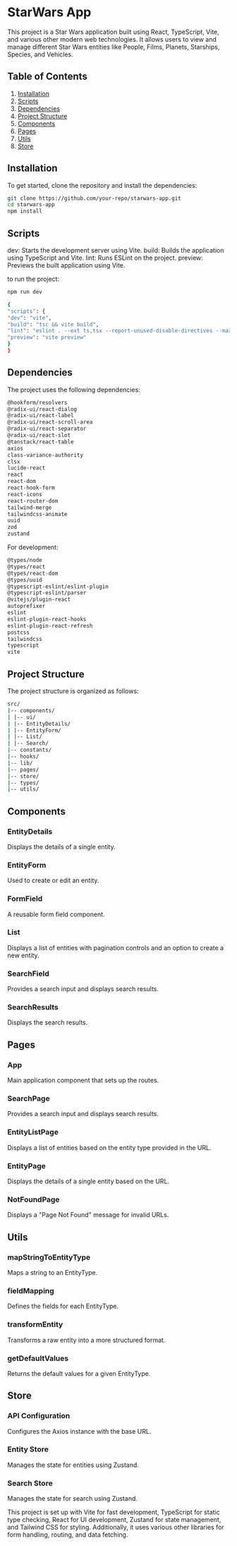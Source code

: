 # StarWars App

This project is a Star Wars application built using React, TypeScript, Vite, and various other modern web technologies. It allows users to view and manage different Star Wars entities like People, Films, Planets, Starships, Species, and Vehicles.

## Table of Contents

1. [Installation](#installation)
2. [Scripts](#scripts)
3. [Dependencies](#dependencies)
4. [Project Structure](#project-structure)
5. [Components](#components)
6. [Pages](#pages)
7. [Utils](#utils)
8. [Store](#store)

## Installation

To get started, clone the repository and install the dependencies:

```bash
git clone https://github.com/your-repo/starwars-app.git
cd starwars-app
npm install
```

## Scripts

dev: Starts the development server using Vite.
build: Builds the application using TypeScript and Vite.
lint: Runs ESLint on the project.
preview: Previews the built application using Vite.

to run the project:

```bash
npm run dev
```


```bash
{
"scripts": {
"dev": "vite",
"build": "tsc && vite build",
"lint": "eslint . --ext ts,tsx --report-unused-disable-directives --max-warnings 0",
"preview": "vite preview"
}
}
```

## Dependencies

The project uses the following dependencies:

```bash
@hookform/resolvers
@radix-ui/react-dialog
@radix-ui/react-label
@radix-ui/react-scroll-area
@radix-ui/react-separator
@radix-ui/react-slot
@tanstack/react-table
axios
class-variance-authority
clsx
lucide-react
react
react-dom
react-hook-form
react-icons
react-router-dom
tailwind-merge
tailwindcss-animate
uuid
zod
zustand
```

For development:

```bash
@types/node
@types/react
@types/react-dom
@types/uuid
@typescript-eslint/eslint-plugin
@typescript-eslint/parser
@vitejs/plugin-react
autoprefixer
eslint
eslint-plugin-react-hooks
eslint-plugin-react-refresh
postcss
tailwindcss
typescript
vite
```

## Project Structure

The project structure is organized as follows:

```bash
src/
|-- components/
| |-- ui/
| |-- EntityDetails/
| |-- EntityForm/
| |-- List/
| |-- Search/
|-- constants/
|-- hooks/
|-- lib/
|-- pages/
|-- store/
|-- types/
|-- utils/
```

## Components

### EntityDetails

Displays the details of a single entity.

### EntityForm

Used to create or edit an entity.

### FormField

A reusable form field component.

### List

Displays a list of entities with pagination controls and an option to create a new entity.

### SearchField

Provides a search input and displays search results.

### SearchResults

Displays the search results.

## Pages

### App

Main application component that sets up the routes.

### SearchPage

Provides a search input and displays search results.

### EntityListPage

Displays a list of entities based on the entity type provided in the URL.

### EntityPage

Displays the details of a single entity based on the URL.

### NotFoundPage

Displays a "Page Not Found" message for invalid URLs.

## Utils

### mapStringToEntityType

Maps a string to an EntityType.

### fieldMapping

Defines the fields for each EntityType.

### transformEntity

Transforms a raw entity into a more structured format.

### getDefaultValues

Returns the default values for a given EntityType.

## Store

### API Configuration

Configures the Axios instance with the base URL.

### Entity Store

Manages the state for entities using Zustand.

### Search Store

Manages the state for search using Zustand.

This project is set up with Vite for fast development, TypeScript for static type checking, React for UI development, Zustand for state management, and Tailwind CSS for styling. Additionally, it uses various other libraries for form handling, routing, and data fetching.
